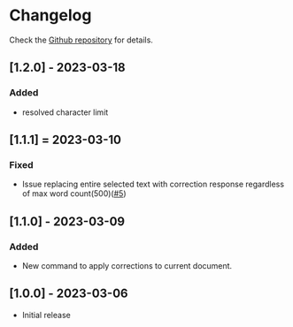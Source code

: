 # Changelog

Check the [Github repository](https://github.com/moonkorea00/vscode-korean-grammar-checker) for details.

## [1.2.0] - 2023-03-18

### Added

- resolved character limit

## [1.1.1] = 2023-03-10

### Fixed

- Issue replacing entire selected text with correction response regardless of max word count(500)([#5](https://github.com/moonkorea00/vscode-korean-grammar-checker/issues/5))

## [1.1.0] - 2023-03-09

### Added

- New command to apply corrections to current document.

## [1.0.0] - 2023-03-06

- Initial release